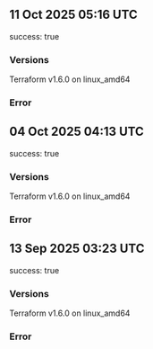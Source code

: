 ## 11 Oct 2025 05:16 UTC

success: true

### Versions

Terraform v1.6.0
on linux_amd64

### Error

## 04 Oct 2025 04:13 UTC

success: true

### Versions

Terraform v1.6.0
on linux_amd64

### Error

## 13 Sep 2025 03:23 UTC

success: true

### Versions

Terraform v1.6.0
on linux_amd64

### Error

